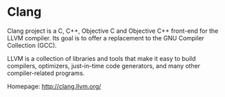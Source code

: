 Clang
=====

Clang project is a C, C++, Objective C and Objective C++ front-end for the LLVM compiler.
Its goal is to offer a replacement to the GNU Compiler Collection (GCC).

LLVM is a collection of libraries and tools that make it easy to build compilers,
optimizers, just-in-time code generators, and many other compiler-related programs.

Homepage: http://clang.llvm.org/
